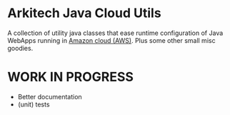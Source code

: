 # Arkitech Java Cloud Utils

A collection of utility java classes that ease runtime configuration of Java WebApps running in [Amazon cloud (AWS)](http://aws.amazon.com/).
Plus some other small misc goodies. 


# WORK IN PROGRESS

- Better documentation
- (unit) tests